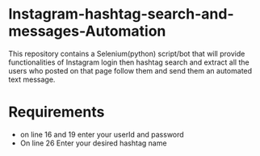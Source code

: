 # Instagram-hashtag-search-and-messages-Automation
This repository contains a Selenium(python) script/bot that will provide  functionalities of Instagram login then hashtag search and extract all the users who posted on that page follow them and send them an automated text message.

# Requirements 
- on line 16 and 19 enter your userId and password
- On line 26 Enter your desired hashtag name 
